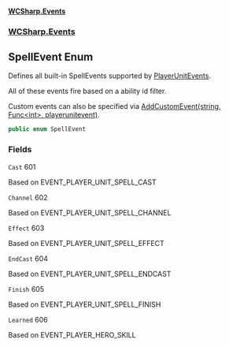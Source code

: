 #### [WCSharp\.Events](README.md 'README')
### [WCSharp\.Events](WCSharp.Events.md 'WCSharp\.Events')

## SpellEvent Enum

Defines all built\-in SpellEvents supported by [PlayerUnitEvents](WCSharp.Events.PlayerUnitEvents.md 'WCSharp\.Events\.PlayerUnitEvents')\.

All of these events fire based on a ability id filter.

Custom events can also be specified via [AddCustomEvent\(string, Func&lt;int&gt;, playerunitevent\)](WCSharp.Events.PlayerUnitEvents.AddCustomEvent(string,System.Func_int_,WCSharp.Api.playerunitevent).md 'WCSharp\.Events\.PlayerUnitEvents\.AddCustomEvent\(string, System\.Func\<int\>, WCSharp\.Api\.playerunitevent\)').

```csharp
public enum SpellEvent
```
### Fields

<a name='WCSharp.Events.SpellEvent.Cast'></a>

`Cast` 601

Based on EVENT\_PLAYER\_UNIT\_SPELL\_CAST

<a name='WCSharp.Events.SpellEvent.Channel'></a>

`Channel` 602

Based on EVENT\_PLAYER\_UNIT\_SPELL\_CHANNEL

<a name='WCSharp.Events.SpellEvent.Effect'></a>

`Effect` 603

Based on EVENT\_PLAYER\_UNIT\_SPELL\_EFFECT

<a name='WCSharp.Events.SpellEvent.EndCast'></a>

`EndCast` 604

Based on EVENT\_PLAYER\_UNIT\_SPELL\_ENDCAST

<a name='WCSharp.Events.SpellEvent.Finish'></a>

`Finish` 605

Based on EVENT\_PLAYER\_UNIT\_SPELL\_FINISH

<a name='WCSharp.Events.SpellEvent.Learned'></a>

`Learned` 606

Based on EVENT\_PLAYER\_HERO\_SKILL